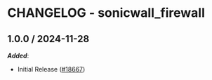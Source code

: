 # CHANGELOG - sonicwall_firewall

<!-- towncrier release notes start -->

## 1.0.0 / 2024-11-28

***Added***:

* Initial Release ([#18667](https://github.com/DataDog/integrations-core/pull/18667))
